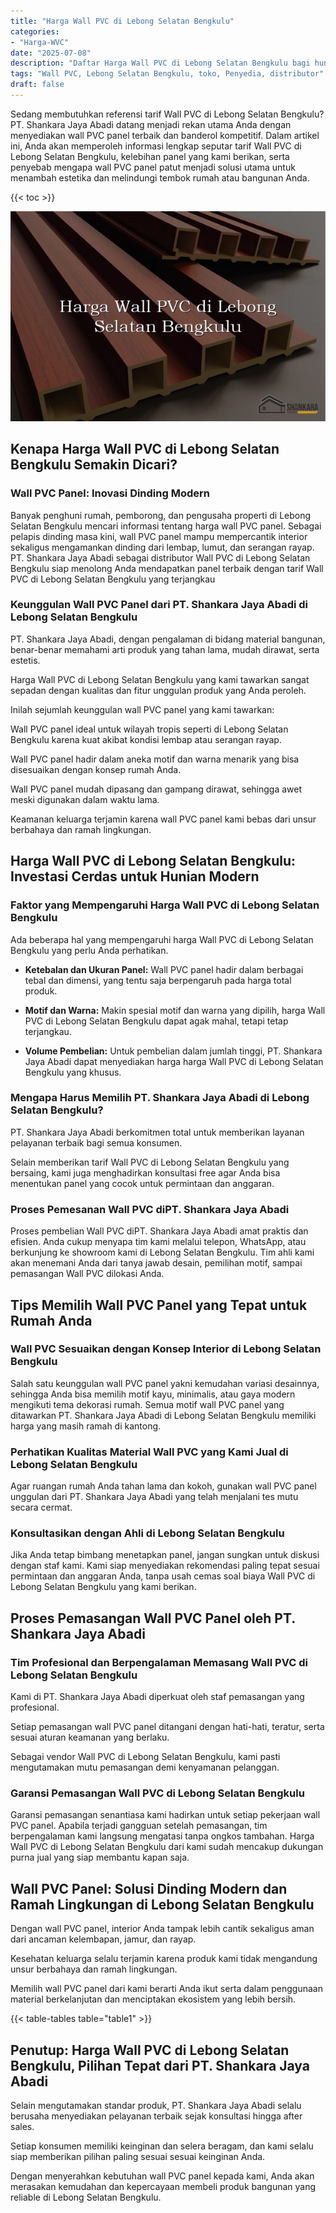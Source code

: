 ```yaml
---
title: "Harga Wall PVC di Lebong Selatan Bengkulu"
categories: 
- "Harga-WVC"
date: "2025-07-08"
description: "Daftar Harga Wall PVC di Lebong Selatan Bengkulu bagi hunian, kantor, serta gerai. Panel berkualitas, pilihan motif, pilihan warna modern, dengan servis instalasi oleh tim profesional dan garansi resmi!|Layanan penyediaan Wall PVC di Lebong Selatan Bengkulu untuk kebutuhan tempat tinggal, office, maupun gerai, dengan panel unggulan dan penempatan oleh tenaga ahli ahli serta jaminan resmi.|Solusi Wall PVC di Lebong Selatan Bengkulu yang andal bagi rumah, kantor, dan gerai, bersama produk berkualitas dan penempatan oleh tim berpengalaman serta jaminan resmi.|Penyediaan Wall PVC di Lebong Selatan Bengkulu bagi hunian, perkantoran, serta ritel, dengan material unggulan dan penempatan ditangani oleh tenaga ahli ahli, dilengkapi dengan garansi resmi.}"
tags: "Wall PVC, Lebong Selatan Bengkulu, toko, Penyedia, distributor"
draft: false
---
```


Sedang membutuhkan referensi tarif Wall PVC di Lebong Selatan Bengkulu? PT. Shankara Jaya Abadi datang menjadi rekan utama Anda dengan menyediakan wall PVC panel terbaik dan banderol kompetitif. Dalam artikel ini, Anda akan memperoleh informasi lengkap seputar tarif Wall PVC di Lebong Selatan Bengkulu, kelebihan panel yang kami berikan, serta penyebab mengapa wall PVC panel patut menjadi solusi utama untuk menambah estetika dan melindungi tembok rumah atau bangunan Anda.

{{< toc >}}

![Harga Wall PVC di Lebong Selatan Bengkulu](/images/Harga-WVC/Harga-Wall-PVC-di-Lebong-Selatan-Bengkulu.png)


## Kenapa Harga Wall PVC di Lebong Selatan Bengkulu Semakin Dicari?

### Wall PVC Panel: Inovasi Dinding Modern

Banyak penghuni rumah, pemborong, dan pengusaha properti di Lebong Selatan Bengkulu mencari informasi tentang harga wall PVC panel. Sebagai pelapis dinding masa kini, wall PVC panel mampu mempercantik interior sekaligus mengamankan dinding dari lembap, lumut, dan serangan rayap. PT. Shankara Jaya Abadi sebagai distributor Wall PVC di Lebong Selatan Bengkulu siap menolong Anda mendapatkan panel terbaik dengan tarif Wall PVC di Lebong Selatan Bengkulu yang terjangkau

### Keunggulan Wall PVC Panel dari PT. Shankara Jaya Abadi di Lebong Selatan Bengkulu

PT. Shankara Jaya Abadi, dengan pengalaman di bidang material bangunan, benar-benar memahami arti produk yang tahan lama, mudah dirawat, serta estetis.

Harga Wall PVC di Lebong Selatan Bengkulu yang kami tawarkan sangat sepadan dengan kualitas dan fitur unggulan produk yang Anda peroleh.

Inilah sejumlah keunggulan wall PVC panel yang kami tawarkan:

Wall PVC panel ideal untuk wilayah tropis seperti di Lebong Selatan Bengkulu karena kuat akibat kondisi lembap atau serangan rayap.

Wall PVC panel hadir dalam aneka motif dan warna menarik yang bisa disesuaikan dengan konsep rumah Anda.

Wall PVC panel mudah dipasang dan gampang dirawat, sehingga awet meski digunakan dalam waktu lama.

Keamanan keluarga terjamin karena wall PVC panel kami bebas dari unsur berbahaya dan ramah lingkungan.

## Harga Wall PVC di Lebong Selatan Bengkulu: Investasi Cerdas untuk Hunian Modern

### Faktor yang Mempengaruhi Harga Wall PVC di Lebong Selatan Bengkulu

Ada beberapa hal yang mempengaruhi harga Wall PVC di Lebong Selatan Bengkulu yang perlu Anda perhatikan.

- **Ketebalan dan Ukuran Panel:** Wall PVC panel hadir dalam berbagai tebal dan dimensi, yang tentu saja berpengaruh pada harga total produk.

- **Motif dan Warna:** Makin spesial motif dan warna yang dipilih, harga Wall PVC di Lebong Selatan Bengkulu dapat agak mahal, tetapi tetap terjangkau.

- **Volume Pembelian:** Untuk pembelian dalam jumlah tinggi, PT. Shankara Jaya Abadi dapat menyediakan harga harga Wall PVC di Lebong Selatan Bengkulu yang khusus.

### Mengapa Harus Memilih PT. Shankara Jaya Abadi di Lebong Selatan Bengkulu?

PT. Shankara Jaya Abadi berkomitmen total untuk memberikan layanan pelayanan terbaik bagi semua konsumen.

Selain memberikan tarif Wall PVC di Lebong Selatan Bengkulu yang bersaing, kami juga menghadirkan konsultasi free agar Anda bisa menentukan panel yang cocok untuk permintaan dan anggaran.

### Proses Pemesanan Wall PVC diPT. Shankara Jaya Abadi

Proses pembelian Wall PVC diPT. Shankara Jaya Abadi amat praktis dan efisien. Anda cukup menyapa tim kami melalui telepon, WhatsApp, atau berkunjung ke showroom kami di Lebong Selatan Bengkulu. Tim ahli kami akan menemani Anda dari tanya jawab desain, pemilihan motif, sampai pemasangan Wall PVC dilokasi Anda.

## Tips Memilih Wall PVC Panel yang Tepat untuk Rumah Anda

### Wall PVC Sesuaikan dengan Konsep Interior di Lebong Selatan Bengkulu

Salah satu keunggulan wall PVC panel yakni kemudahan variasi desainnya, sehingga Anda bisa memilih motif kayu, minimalis, atau gaya modern mengikuti tema dekorasi rumah. Semua motif wall PVC panel yang ditawarkan PT. Shankara Jaya Abadi di Lebong Selatan Bengkulu memiliki harga yang masih ramah di kantong.

### Perhatikan Kualitas Material Wall PVC yang Kami Jual di Lebong Selatan Bengkulu

Agar ruangan rumah Anda tahan lama dan kokoh, gunakan wall PVC panel unggulan dari PT. Shankara Jaya Abadi yang telah menjalani tes mutu secara cermat.

### Konsultasikan dengan Ahli di Lebong Selatan Bengkulu

Jika Anda tetap bimbang menetapkan panel, jangan sungkan untuk diskusi dengan staf kami. Kami siap menyediakan rekomendasi paling tepat sesuai permintaan dan anggaran Anda, tanpa usah cemas soal biaya Wall PVC di Lebong Selatan Bengkulu yang kami berikan.

## Proses Pemasangan Wall PVC Panel oleh PT. Shankara Jaya Abadi

### Tim Profesional dan Berpengalaman Memasang Wall PVC di Lebong Selatan Bengkulu

Kami di PT. Shankara Jaya Abadi diperkuat oleh staf pemasangan yang profesional.

Setiap pemasangan wall PVC panel ditangani dengan hati-hati, teratur, serta sesuai aturan keamanan yang berlaku.

Sebagai vendor Wall PVC di Lebong Selatan Bengkulu, kami pasti mengutamakan mutu pemasangan demi kenyamanan pelanggan.

### Garansi Pemasangan Wall PVC di Lebong Selatan Bengkulu

Garansi pemasangan senantiasa kami hadirkan untuk setiap pekerjaan wall PVC panel. Apabila terjadi gangguan setelah pemasangan, tim berpengalaman kami langsung mengatasi tanpa ongkos tambahan. Harga Wall PVC di Lebong Selatan Bengkulu dari kami sudah mencakup dukungan purna jual yang siap membantu kapan saja.

## Wall PVC Panel: Solusi Dinding Modern dan Ramah Lingkungan di Lebong Selatan Bengkulu

Dengan wall PVC panel, interior Anda tampak lebih cantik sekaligus aman dari ancaman kelembapan, jamur, dan rayap.

Kesehatan keluarga selalu terjamin karena produk kami tidak mengandung unsur berbahaya dan ramah lingkungan.

Memilih wall PVC panel dari kami berarti Anda ikut serta dalam penggunaan material berkelanjutan dan menciptakan ekosistem yang lebih bersih.

{{< table-tables table="table1" >}}

## Penutup: Harga Wall PVC di Lebong Selatan Bengkulu, Pilihan Tepat dari PT. Shankara Jaya Abadi

Selain mengutamakan standar produk, PT. Shankara Jaya Abadi selalu berusaha menyediakan pelayanan terbaik sejak konsultasi hingga after sales.

Setiap konsumen memiliki keinginan dan selera beragam, dan kami selalu siap memberikan pilihan paling sesuai sesuai keinginan Anda.

Dengan menyerahkan kebutuhan wall PVC panel kepada kami, Anda akan merasakan kemudahan dan kepercayaan membeli produk bangunan yang reliable di Lebong Selatan Bengkulu.